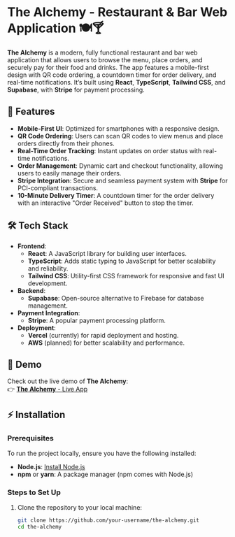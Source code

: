 # The Alchemy - Restaurant & Bar Web Application 🍽️🍸

**The Alchemy** is a modern, fully functional restaurant and bar web application that allows users to browse the menu, place orders, and securely pay for their food and drinks. The app features a mobile-first design with QR code ordering, a countdown timer for order delivery, and real-time notifications. It’s built using **React**, **TypeScript**, **Tailwind CSS**, and **Supabase**, with **Stripe** for payment processing.

## 🚀 Features

- **Mobile-First UI**: Optimized for smartphones with a responsive design.
- **QR Code Ordering**: Users can scan QR codes to view menus and place orders directly from their phones.
- **Real-Time Order Tracking**: Instant updates on order status with real-time notifications.
- **Order Management**: Dynamic cart and checkout functionality, allowing users to easily manage their orders.
- **Stripe Integration**: Secure and seamless payment system with **Stripe** for PCI-compliant transactions.
- **10-Minute Delivery Timer**: A countdown timer for the order delivery with an interactive "Order Received" button to stop the timer.

## 🛠️ Tech Stack

- **Frontend**: 
  - **React**: A JavaScript library for building user interfaces.
  - **TypeScript**: Adds static typing to JavaScript for better scalability and reliability.
  - **Tailwind CSS**: Utility-first CSS framework for responsive and fast UI development.
- **Backend**:
  - **Supabase**: Open-source alternative to Firebase for database management.
- **Payment Integration**:
  - **Stripe**: A popular payment processing platform.
- **Deployment**:
  - **Vercel** (currently) for rapid deployment and hosting.
  - **AWS** (planned) for better scalability and performance.

## 📱 Demo

Check out the live demo of **The Alchemy**:  
👉 [**The Alchemy** - Live App](https://thealchemy.vercel.app/)

## ⚡ Installation

### Prerequisites

To run the project locally, ensure you have the following installed:

- **Node.js**: [Install Node.js](https://nodejs.org/)
- **npm** or **yarn**: A package manager (npm comes with Node.js)

### Steps to Set Up

1. Clone the repository to your local machine:
   ```bash
   git clone https://github.com/your-username/the-alchemy.git
   cd the-alchemy
